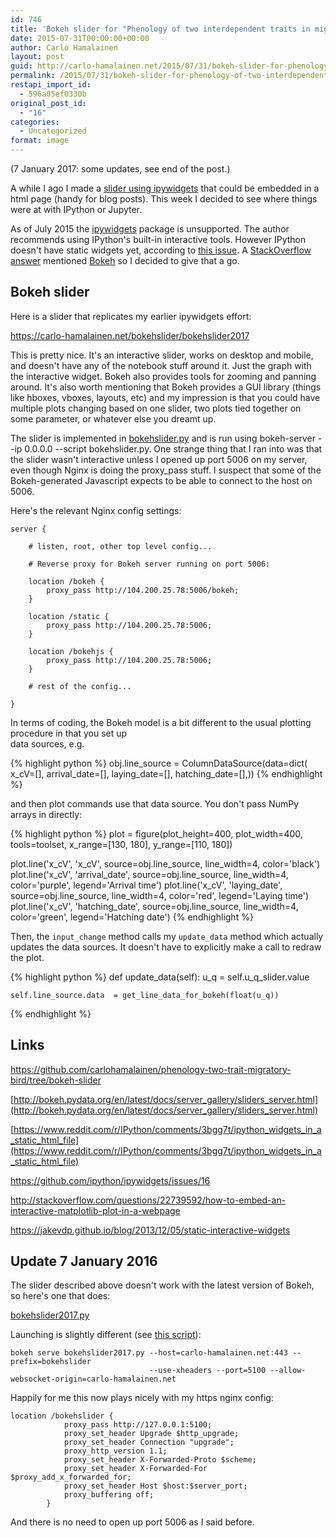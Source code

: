 ```yaml
---
id: 746
title: 'Bokeh slider for "Phenology of two interdependent traits in migratory birds in response to climate change"'
date: 2015-07-31T00:00:00+00:00
author: Carlo Hamalainen
layout: post
guid: http://carlo-hamalainen.net/2015/07/31/bokeh-slider-for-phenology-of-two-interdependent-traits-in-migratory-birds-in-response-to-climate-change/
permalink: /2015/07/31/bokeh-slider-for-phenology-of-two-interdependent-traits-in-migratory-birds-in-response-to-climate-change/
restapi_import_id:
  - 596a05ef0330b
original_post_id:
  - "16"
categories:
  - Uncategorized
format: image
---
```

(7 January 2017: some updates, see end of the post.) 

A while I ago I made a [slider using ipywidgets](http://carlo-hamalainen.net/blog/2014/2/28/ipywidgets-demo) that could be embedded in a html page (handy for blog posts). This week I decided to see where things were at with IPython or Jupyter. 

As of July 2015 the [ipywidgets](https://github.com/jakevdp/ipywidgets) package is unsupported. The author recommends using IPython's built-in interactive tools. However IPython doesn't have static widgets yet, according to [this issue](https://github.com/ipython/ipywidgets/issues/16). A [StackOverflow answer](http://stackoverflow.com/a/31505677) mentioned [Bokeh](http://bokeh.pydata.org/en/latest/) so I decided to give that a go. 

## Bokeh slider 

Here is a slider that replicates my earlier ipywidgets effort: 

<https://carlo-hamalainen.net/bokehslider/bokehslider2017>

This is pretty nice. It's an interactive slider, works on desktop and mobile, and doesn't have any of the notebook stuff around it. Just the graph with the interactive widget. Bokeh also provides tools for zooming and panning around. It's also worth mentioning that Bokeh provides a GUI library (things like hboxes, vboxes, layouts, etc) and my impression is that you could have multiple plots changing based on one slider, two plots tied together on some parameter, or whatever else you dreamt up. 

The slider is implemented in [bokehslider.py](https://github.com/carlohamalainen/phenology-two-trait-migratory-bird/blob/bokeh-slider/bokehslider.py) and is run using bokeh-server --ip 0.0.0.0 --script bokehslider.py. One strange thing that I ran into was that the slider wasn't interactive unless I opened up port 5006 on my server, even though Nginx is doing the proxy_pass stuff. I suspect that some of the Bokeh-generated Javascript expects to be able to connect to the host on 5006. 

Here's the relevant Nginx config settings: 

```
server {

    # listen, root, other top level config...

    # Reverse proxy for Bokeh server running on port 5006:

    location /bokeh {
        proxy_pass http://104.200.25.78:5006/bokeh;
    }

    location /static {
        proxy_pass http://104.200.25.78:5006;
    }

    location /bokehjs {
        proxy_pass http://104.200.25.78:5006;
    }

    # rest of the config...

}
```

In terms of coding, the Bokeh model is a bit different to the usual plotting procedure in that you set up  
data sources, e.g. 

{% highlight python %}
obj.line_source  = ColumnDataSource(data=dict(
                                            x_cV=[],
                                            arrival_date=[],
                                            laying_date=[],
                                            hatching_date=[],))
{% endhighlight %}

and then plot commands use that data source. You don't pass NumPy arrays in directly: 

{% highlight python %}
plot = figure(plot_height=400, plot_width=400,
              tools=toolset, x_range=[130, 180], y_range=[110, 180])

plot.line('x_cV', 'x_cV',          source=obj.line_source, line_width=4, color='black')
plot.line('x_cV', 'arrival_date',  source=obj.line_source, line_width=4, color='purple', legend='Arrival time')
plot.line('x_cV', 'laying_date',   source=obj.line_source, line_width=4, color='red',    legend='Laying time')
plot.line('x_cV', 'hatching_date', source=obj.line_source, line_width=4, color='green',  legend='Hatching date')
{% endhighlight %}

Then, the ``input_change`` method calls my ``update_data`` method which actually updates the data sources. It doesn't have to explicitly make a call to redraw the plot. 

{% highlight python %}
def update_data(self):
    u_q = self.u_q_slider.value

    self.line_source.data  = get_line_data_for_bokeh(float(u_q))
{% endhighlight %}

## Links 

<https://github.com/carlohamalainen/phenology-two-trait-migratory-bird/tree/bokeh-slider> 

[http://bokeh.pydata.org/en/latest/docs/server_gallery/sliders_server.html](http://bokeh.pydata.org/en/latest/docs/server_gallery/sliders_server.html) 

[https://www.reddit.com/r/IPython/comments/3bgg7t/ipython_widgets_in_a_static_html_file](https://www.reddit.com/r/IPython/comments/3bgg7t/ipython_widgets_in_a_static_html_file) 

<https://github.com/ipython/ipywidgets/issues/16> 

<http://stackoverflow.com/questions/22739592/how-to-embed-an-interactive-matplotlib-plot-in-a-webpage> 

<https://jakevdp.github.io/blog/2013/12/05/static-interactive-widgets> 

## Update 7 January 2016 

The slider described above doesn't work with the latest version of Bokeh, so here's one that does: 

[bokehslider2017.py](https://github.com/carlohamalainen/phenology-two-trait-migratory-bird/blob/bokeh-slider/bokehslider2017.py) 

Launching is slightly different (see [this script](https://github.com/carlohamalainen/phenology-two-trait-migratory-bird/blob/bokeh-slider/run_bokeh_server-2017.sh)): 

```
bokeh serve bokehslider2017.py --host=carlo-hamalainen.net:443 --prefix=bokehslider 
                               --use-xheaders --port=5100 --allow-websocket-origin=carlo-hamalainen.net
```

Happily for me this now plays nicely with my https nginx config: 

```
location /bokehslider {
            proxy_pass http://127.0.0.1:5100;
            proxy_set_header Upgrade $http_upgrade;
            proxy_set_header Connection "upgrade";
            proxy_http_version 1.1;
            proxy_set_header X-Forwarded-Proto $scheme;
            proxy_set_header X-Forwarded-For $proxy_add_x_forwarded_for;
            proxy_set_header Host $host:$server_port;
            proxy_buffering off;
        }
```

And there is no need to open up port 5006 as I said before.
